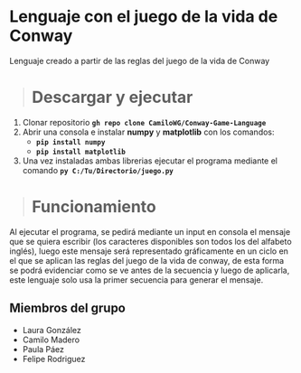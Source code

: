 # Lenguaje con el juego de la vida de Conway
Lenguaje creado a partir de las reglas del juego de la vida de Conway

># Descargar y ejecutar

1. Clonar repositorio **`gh repo clone CamiloWG/Conway-Game-Language`**
2. Abrir una consola e instalar **numpy** y **matplotlib** con los comandos:
    - **`pip install numpy`**
    - **`pip install matplotlib`**
3. Una vez instaladas ambas librerias ejecutar el programa mediante el comando **`py C:/Tu/Directorio/juego.py`**


># Funcionamiento
Al ejecutar el programa, se pedirá mediante un input en consola el mensaje que se quiera escribir (los caracteres disponibles son todos los del alfabeto inglés), luego este mensaje será representado gráficamente en un ciclo en el que se aplican las reglas del juego de la vida de conway, de esta forma se podrá evidenciar como se ve antes de la secuencia y luego de aplicarla, este lenguaje solo usa la primer secuencia para generar el mensaje.


## Miembros del grupo

- Laura González
- Camilo Madero
- Paula Páez
- Felipe Rodriguez